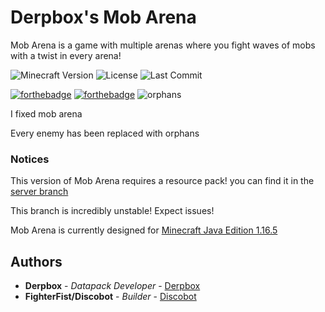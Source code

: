 # Derpbox's Mob Arena

Mob Arena is a game with multiple arenas where you fight waves of mobs with a twist in every arena!

![Minecraft Version](https://img.shields.io/badge/Minecraft-1.16.5-80ba42?style=for-the-badge) ![License](https://img.shields.io/github/license/DBTDerpbox/derpboxs-mob-arena?style=for-the-badge) ![Last Commit](https://img.shields.io/github/last-commit/dbtderpbox/derpboxs-mob-arena/orphan-arena?style=for-the-badge)

[![forthebadge](https://forthebadge.com/images/badges/not-a-bug-a-feature.svg)](https://forthebadge.com) [![forthebadge](https://forthebadge.com/images/badges/ctrl-c-ctrl-v.svg)](https://forthebadge.com) ![orphans](https://img.shields.io/badge/orphans-obliterated-f3a2a0?style=for-the-badge)

I fixed mob arena

Every enemy has been replaced with orphans

### Notices

This version of Mob Arena requires a resource pack! you can find it in the [server branch](https://github.com/DBTDerpbox/Derpboxs-Mob-Arena/tree/server)

This branch is incredibly unstable! Expect issues!

Mob Arena is currently designed for [Minecraft Java Edition 1.16.5](https://www.minecraft.net/en-us/article/minecraft-java-edition-1-16-5)

## Authors

* **Derpbox** - *Datapack Developer* - [Derpbox](https://github.com/dbtderpbox)
* **FighterFist/Discobot** - *Builder* - [Discobot](https://github.com/disco-b0t)
